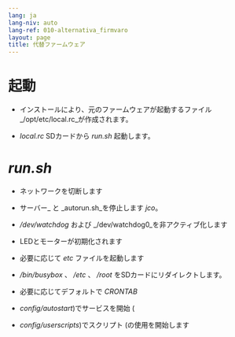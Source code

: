 ```yaml
---
lang: ja
lang-niv: auto
lang-ref: 010-alternativa_firmvaro
layout: page
title: 代替ファームウェア
---
```


# 起動

* インストールにより、元のファームウェアが起動するファイル _/opt/etc/local.rc_が作成されます。


* _local.rc_ SDカードから _run.sh_ 起動します。



# _run.sh_

  * ネットワークを切断します


  * サーバー_ と _autorun.sh_を停止します _jco_。


  *  _/dev/watchdog_ および _/dev/watchdog0_を非アクティブ化します


  * LEDとモーターが初期化されます


  * 必要に応じて  _etc_  ファイルを起動します 


  *  _/bin/busybox_ 、 _/etc_ 、 _/root_ をSDカードにリダイレクトします。


  * 必要に応じてデフォルトで _CRONTAB_ 


  *  _config/autostart_)でサービスを開始 (


  *  _config/userscripts_)でスクリプト (の使用を開始します


